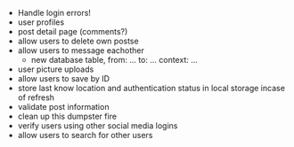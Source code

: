 - Handle login errors!
- user profiles
- post detail page (comments?)
- allow users to delete own postse
- allow users to message eachother
    -   new database table, from: ... to: ... context: ...
- user picture uploads
- allow users to save by ID
- store last know location and authentication status in local storage incase of refresh
- validate post information
- clean up this dumpster fire
- verify users using other social media logins
- allow users to search for other users